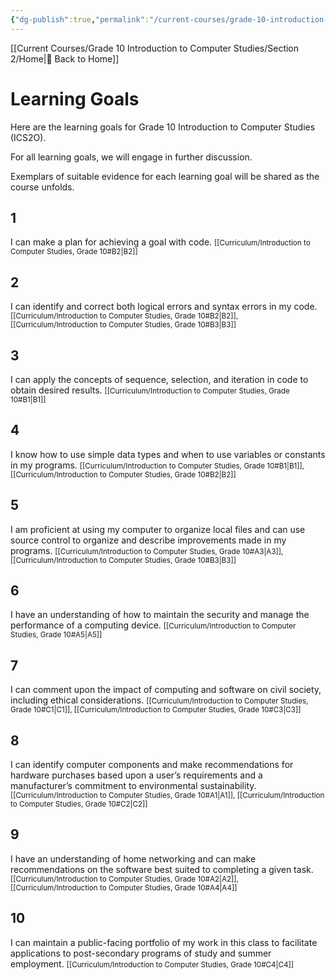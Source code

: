 ```yaml
---
{"dg-publish":true,"permalink":"/current-courses/grade-10-introduction-to-computer-studies/section-2/learning-goals/","dgHomeLink":false}
---
```


[[Current Courses/Grade 10 Introduction to Computer Studies/Section 2/Home|🏡 Back to Home]]

<div class="transclusion internal-embed is-loaded"><div class="markdown-embed">




# Learning Goals
Here are the learning goals for Grade 10 Introduction to Computer Studies (ICS2O).

For all learning goals, we will engage in further discussion.

Exemplars of suitable evidence for each learning goal will be shared as the course unfolds.

## 1

I can make a plan for achieving a goal with code.
<small>[[Curriculum/Introduction to Computer Studies, Grade 10#B2|B2]]</small>

## 2

I can identify and correct both logical errors and syntax errors in my code.
<small>[[Curriculum/Introduction to Computer Studies, Grade 10#B2|B2]], [[Curriculum/Introduction to Computer Studies, Grade 10#B3|B3]]</small>

## 3

I can apply the concepts of sequence, selection, and iteration in code to obtain desired results.
<small>[[Curriculum/Introduction to Computer Studies, Grade 10#B1|B1]]</small>

## 4

I know how to use simple data types and when to use variables or constants in my programs.
<small>[[Curriculum/Introduction to Computer Studies, Grade 10#B1|B1]], [[Curriculum/Introduction to Computer Studies, Grade 10#B2|B2]]</small>

## 5

I am proficient at using my computer to organize local files and can use source control to organize and describe improvements made in my programs.
<small>[[Curriculum/Introduction to Computer Studies, Grade 10#A3|A3]], [[Curriculum/Introduction to Computer Studies, Grade 10#B3|B3]]</small>

## 6

I have an understanding of how to maintain the security and manage the performance of a computing device.
<small>[[Curriculum/Introduction to Computer Studies, Grade 10#A5|A5]]</small>

## 7

I can comment upon the impact of computing and software on civil society, including ethical considerations.
<small>[[Curriculum/Introduction to Computer Studies, Grade 10#C1|C1]], [[Curriculum/Introduction to Computer Studies, Grade 10#C3|C3]]</small>

## 8

I can identify computer components and make recommendations for hardware purchases based upon a user’s requirements and a manufacturer’s commitment to environmental sustainability.
<small>[[Curriculum/Introduction to Computer Studies, Grade 10#A1|A1]], [[Curriculum/Introduction to Computer Studies, Grade 10#C2|C2]]</small>

## 9

I have an understanding of home networking and can make recommendations on the software best suited to completing a given task.
<small>[[Curriculum/Introduction to Computer Studies, Grade 10#A2|A2]], [[Curriculum/Introduction to Computer Studies, Grade 10#A4|A4]]</small>

## 10

I can maintain a public-facing portfolio of my work in this class to facilitate applications to post-secondary programs of study and summer employment.
<small>[[Curriculum/Introduction to Computer Studies, Grade 10#C4|C4]]</small>



</div></div>
